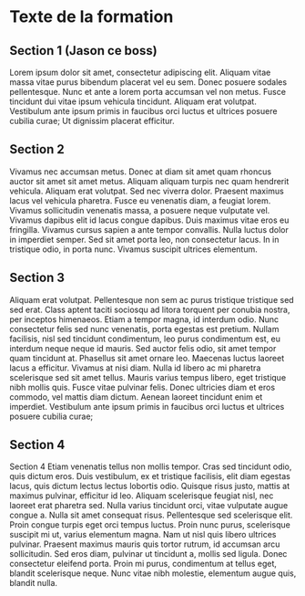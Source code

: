 # Texte de la formation

## Section 1 (Jason ce boss)

Lorem ipsum dolor sit amet, consectetur adipiscing elit. Aliquam vitae massa vitae purus bibendum placerat vel eu sem. Donec posuere sodales pellentesque. Nunc et ante a lorem porta accumsan vel non metus. Fusce tincidunt dui vitae ipsum vehicula tincidunt. Aliquam erat volutpat. Vestibulum ante ipsum primis in faucibus orci luctus et ultrices posuere cubilia curae; Ut dignissim placerat efficitur.

## Section 2

Vivamus nec accumsan metus. Donec at diam sit amet quam rhoncus auctor sit amet sit amet metus. Aliquam aliquam turpis nec quam hendrerit vehicula. Aliquam erat volutpat. Sed nec viverra dolor. Praesent maximus lacus vel vehicula pharetra. Fusce eu venenatis diam, a feugiat lorem. Vivamus sollicitudin venenatis massa, a posuere neque vulputate vel. Vivamus dapibus elit id lacus congue dapibus. Duis maximus vitae eros eu fringilla. Vivamus cursus sapien a ante tempor convallis. Nulla luctus dolor in imperdiet semper. Sed sit amet porta leo, non consectetur lacus. In in tristique odio, in porta nunc. Vivamus suscipit ultrices elementum.

## Section 3

Aliquam erat volutpat. Pellentesque non sem ac purus tristique tristique sed sed erat. Class aptent taciti sociosqu ad litora torquent per conubia nostra, per inceptos himenaeos. Etiam a tempor magna, id interdum odio. Nunc consectetur felis sed nunc venenatis, porta egestas est pretium. Nullam facilisis, nisl sed tincidunt condimentum, leo purus condimentum est, eu interdum neque neque id mauris. Sed auctor felis odio, sit amet tempor quam tincidunt at. Phasellus sit amet ornare leo. Maecenas luctus laoreet lacus a efficitur. Vivamus at nisi diam. Nulla id libero ac mi pharetra scelerisque sed sit amet tellus. Mauris varius tempus libero, eget tristique nibh mollis quis. Fusce vitae pulvinar felis. Donec ultricies diam et eros commodo, vel mattis diam dictum. Aenean laoreet tincidunt enim et imperdiet. Vestibulum ante ipsum primis in faucibus orci luctus et ultrices posuere cubilia curae;

## Section 4

Section 4 Etiam venenatis tellus non mollis tempor. Cras sed tincidunt odio, quis dictum eros. Duis vestibulum, ex et tristique facilisis, elit diam egestas lacus, quis dictum lectus lectus lobortis odio. Quisque risus justo, mattis at maximus pulvinar, efficitur id leo. Aliquam scelerisque feugiat nisl, nec laoreet erat pharetra sed. Nulla varius tincidunt orci, vitae vulputate augue congue a. Nulla sit amet consequat risus. Pellentesque sed scelerisque elit. Proin congue turpis eget orci tempus luctus. Proin nunc purus, scelerisque suscipit mi ut, varius elementum magna. Nam ut nisl quis libero ultrices pulvinar. Praesent maximus mauris quis tortor rutrum, id accumsan arcu sollicitudin. Sed eros diam, pulvinar ut tincidunt a, mollis sed ligula. Donec consectetur eleifend porta. Proin mi purus, condimentum at tellus eget, blandit scelerisque neque. Nunc vitae nibh molestie, elementum augue quis, blandit nulla.